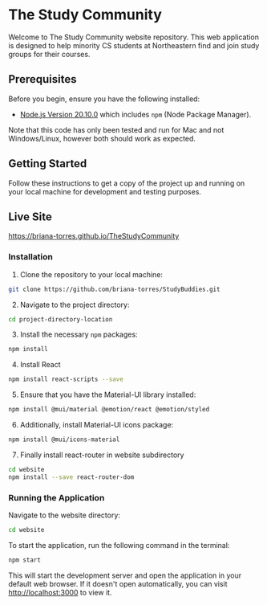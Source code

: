 # The Study Community

Welcome to The Study Community website repository. This web application is designed to help minority CS students at Northeastern find and join study groups for their courses.

## Prerequisites

Before you begin, ensure you have the following installed:
- [Node.js Version 20.10.0](https://nodejs.org/en/) which includes `npm` (Node Package Manager).

Note that this code has only been tested and run for Mac and not Windows/Linux,
however both should work as expected.

## Getting Started

Follow these instructions to get a copy of the project up and running on your local machine for development and testing purposes.

## Live Site
https://briana-torres.github.io/TheStudyCommunity

### Installation

1. Clone the repository to your local machine:
```bash
git clone https://github.com/briana-torres/StudyBuddies.git
```

2. Navigate to the project directory:
```bash
cd project-directory-location
```

3. Install the necessary `npm` packages:
```bash
npm install
```

4. Install React
```bash
npm install react-scripts --save
```

5. Ensure that you have the Material-UI library installed:
```bash
npm install @mui/material @emotion/react @emotion/styled
```

6. Additionally, install Material-UI icons package:
```bash
npm install @mui/icons-material
```

7. Finally install react-router in website subdirectory
```bash
cd website
npm install --save react-router-dom
```

### Running the Application

Navigate to the website directory:
```bash
cd website
```

To start the application, run the following command in the terminal:
```bash
npm start
```

This will start the development server and open the application in your default web browser. If it doesn't open automatically, you can visit [http://localhost:3000](http://localhost:3000) to view it.
